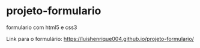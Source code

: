 # projeto-formulario
formulario com html5 e css3

Link para o formulário: https://luishenrique004.github.io/projeto-formulario/
